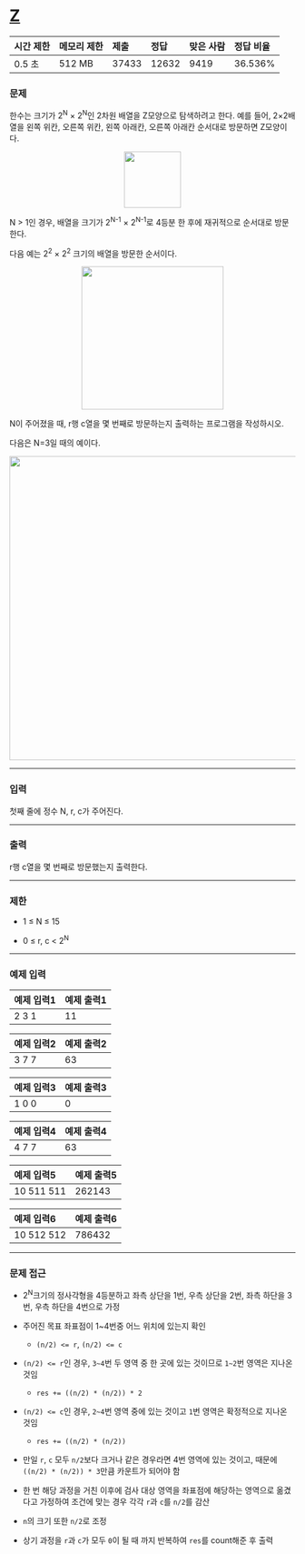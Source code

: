 # [Z](https://www.acmicpc.net/problem/1074)

<div align = center>

| 시간 제한 | 메모리 제한 | 제출  | 정답  | 맞은 사람 | 정답 비율 |
| :-------- | :---------- | :---- | :---- | :-------- | :-------- |
| 0.5 초    | 512 MB      | 37433 | 12632 | 9419      | 36.536%   |

</div>

### 문제

한수는 크기가 2<sup>N</sup> × 2<sup>N</sup>인 2차원 배열을 Z모양으로 탐색하려고 한다. 예를 들어, 2×2배열을 왼쪽 위칸, 오른쪽 위칸, 왼쪽 아래칸, 오른쪽 아래칸 순서대로 방문하면 Z모양이다.

<div align=center>
  <img src="https://upload.acmicpc.net/21c73b56-5a91-43aa-b71f-9b74925c0adc/-/preview/" width="100" height="99"/>
</div>

N > 1인 경우, 배열을 크기가 2<sup>N-1</sup> × 2<sup>N-1</sup>로 4등분 한 후에 재귀적으로 순서대로 방문한다.

다음 예는 2<sup>2</sup> × 2<sup>2</sup> 크기의 배열을 방문한 순서이다.

<div align=center>
  <img src="https://upload.acmicpc.net/adc7cfae-e84d-4d5c-af8e-ee011f8fff8f/-/preview/" width="250" height="252"/>
</div>

N이 주어졌을 때, r행 c열을 몇 번째로 방문하는지 출력하는 프로그램을 작성하시오.

다음은 N=3일 때의 예이다.

<div align=center>
  <img src="https://upload.acmicpc.net/d3e84bb7-9424-4764-ad3a-811e7fcbd53f/-/preview/" width="533" height="535"/>
</div>

---

### 입력

첫째 줄에 정수 N, r, c가 주어진다.

---

### 출력

r행 c열을 몇 번째로 방문했는지 출력한다.

---

### 제한

  - 1 ≤ N ≤ 15

  - 0 ≤ r, c < 2<sup>N</sup>

---

### 예제 입력

| 예제 입력1 | 예제 출력1 |
| :--------- | :--------- |
| 2 3 1      | 11         |

| 예제 입력2 | 예제 출력2 |
| :--------- | :--------- |
| 3 7 7      | 63         |

| 예제 입력3 | 예제 출력3 |
| :--------- | :--------- |
| 1 0 0      | 0          |

| 예제 입력4 | 예제 출력4 |
| :--------- | :--------- |
| 4 7 7      | 63         |

| 예제 입력5 | 예제 출력5 |
| :--------- | :--------- |
| 10 511 511 | 262143     |

| 예제 입력6 | 예제 출력6 |
| :--------- | :--------- |
| 10 512 512 | 786432     |

---

### 문제 접근

  - 2<sup>N</sup>크기의 정사각형을 4등분하고 좌측 상단을 1번, 우측 상단을 2번, 좌측 하단을 3번, 우측 하단을 4번으로 가정

  - 주어진 목표 좌표점이 1~4번중 어느 위치에 있는지 확인

    - `(n/2) <= r`, `(n/2) <= c`

  - `(n/2) <= r`인 경우, `3~4`번 두 영역 중 한 곳에 있는 것이므로 `1~2`번 영역은 지나온 것임

    - `res += ((n/2) * (n/2)) * 2`

  - `(n/2) <= c`인 경우, `2~4`번 영역 중에 있는 것이고 `1`번 영역은 확정적으로 지나온 것임

    - `res += ((n/2) * (n/2))`

  - 만일 `r`, `c` 모두 `n/2`보다 크거나 같은 경우라면 4번 영역에 있는 것이고, 때문에 `((n/2) * (n/2)) * 3`만큼 카운트가 되어야 함

  - 한 번 해당 과정을 거친 이후에 검사 대상 영역을 좌표점에 해당하는 영역으로 옮겼다고 가정하여 조건에 맞는 경우 각각 `r`과 `c`를 `n/2`를 감산

  - `n`의 크기 또한 `n/2`로 조정

  - 상기 과정을 `r`과 `c`가 모두 `0`이 될 때 까지 반복하여 `res`를 count해준 후 출력